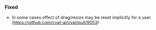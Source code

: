 ### Fixed

- In some cases effect of drag/resize may be reset implicitly for a user
  (<https://github.com/cvat-ai/cvat/pull/9053>)
